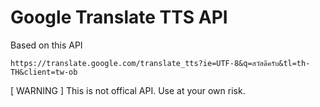 # Google Translate TTS API
Based on this API

```
https://translate.google.com/translate_tts?ie=UTF-8&q=สวัสดีครับ&tl=th-TH&client=tw-ob
```

[ WARNING ] This is not offical API. Use at your own risk.
